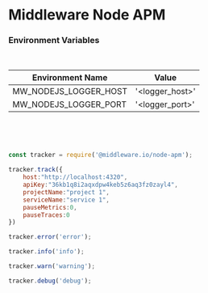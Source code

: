# Middleware Node APM

### Environment Variables
<br />


Environment Name               |    Value
------------------------------ |    --------------------------
MW_NODEJS_LOGGER_HOST        |    '<logger_host>'
MW_NODEJS_LOGGER_PORT        |    '<logger_port>'

<br />
<br />

```javascript

const tracker = require('@middleware.io/node-apm');

tracker.track({
    host:"http://localhost:4320",
    apiKey:"36kb1q8i2aqxdpw4keb5z6aq3fz0zayl4",
    projectName:"project 1",
    serviceName:"service 1",
    pauseMetrics:0,
    pauseTraces:0
})

tracker.error('error');

tracker.info('info');

tracker.warn('warning');

tracker.debug('debug');

```

